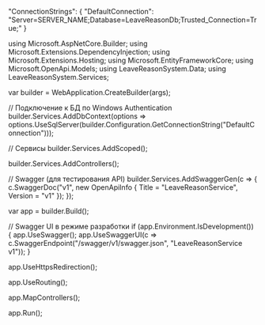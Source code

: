 "ConnectionStrings": {
  "DefaultConnection": "Server=SERVER_NAME;Database=LeaveReasonDb;Trusted_Connection=True;"
}




using Microsoft.AspNetCore.Builder;
using Microsoft.Extensions.DependencyInjection;
using Microsoft.Extensions.Hosting;
using Microsoft.EntityFrameworkCore;
using Microsoft.OpenApi.Models;
using LeaveReasonSystem.Data;
using LeaveReasonSystem.Services;

var builder = WebApplication.CreateBuilder(args);

// Подключение к БД по Windows Authentication
builder.Services.AddDbContext<LeaveReasonDbContext>(options =>
    options.UseSqlServer(builder.Configuration.GetConnectionString("DefaultConnection")));

// Сервисы
builder.Services.AddScoped<LeaveReasonService>();

builder.Services.AddControllers();

// Swagger (для тестирования API)
builder.Services.AddSwaggerGen(c =>
{
    c.SwaggerDoc("v1", new OpenApiInfo { Title = "LeaveReasonService", Version = "v1" });
});

var app = builder.Build();

// Swagger UI в режиме разработки
if (app.Environment.IsDevelopment())
{
    app.UseSwagger();
    app.UseSwaggerUI(c =>
        c.SwaggerEndpoint("/swagger/v1/swagger.json", "LeaveReasonService v1"));
}

app.UseHttpsRedirection();

app.UseRouting();

app.MapControllers();

app.Run();

